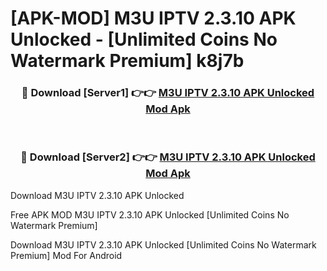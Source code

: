 # [APK-MOD] M3U IPTV 2.3.10 APK Unlocked - [Unlimited Coins No Watermark Premium] k8j7b



<div align="center">
<h3>🔴 Download [Server1] 👉👉 <a href="https://momento.my/?title=M3U_IPTV_2.3.10_APK_Unlocked">M3U IPTV 2.3.10 APK Unlocked Mod Apk</a></h3><br>

<h3>🔴 Download [Server2] 👉👉 <a href="https://momento.my/?title=M3U_IPTV_2.3.10_APK_Unlocked">M3U IPTV 2.3.10 APK Unlocked Mod Apk</a></h3>
</div>



Download M3U IPTV 2.3.10 APK Unlocked 

Free APK MOD M3U IPTV 2.3.10 APK Unlocked [Unlimited Coins No Watermark Premium]

Download M3U IPTV 2.3.10 APK Unlocked [Unlimited Coins No Watermark Premium] Mod For Android
